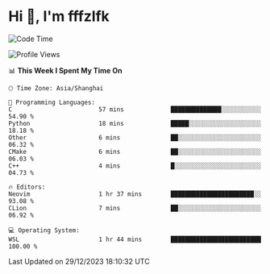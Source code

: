 # Hi 👋, I'm fffzlfk

<!--START_SECTION:waka-->
![Code Time](http://img.shields.io/badge/Code%20Time-634%20hrs%2015%20mins-blue)

![Profile Views](http://img.shields.io/badge/Profile%20Views-6-blue)

📊 **This Week I Spent My Time On** 

```text
🕑︎ Time Zone: Asia/Shanghai

💬 Programming Languages: 
C                        57 mins             ██████████████░░░░░░░░░░░   54.90 % 
Python                   18 mins             █████░░░░░░░░░░░░░░░░░░░░   18.18 % 
Other                    6 mins              ██░░░░░░░░░░░░░░░░░░░░░░░   06.32 % 
CMake                    6 mins              ██░░░░░░░░░░░░░░░░░░░░░░░   06.03 % 
C++                      4 mins              █░░░░░░░░░░░░░░░░░░░░░░░░   04.73 % 

🔥 Editors: 
Neovim                   1 hr 37 mins        ███████████████████████░░   93.08 % 
CLion                    7 mins              ██░░░░░░░░░░░░░░░░░░░░░░░   06.92 % 

💻 Operating System: 
WSL                      1 hr 44 mins        █████████████████████████   100.00 % 
```


 Last Updated on 29/12/2023 18:10:32 UTC
<!--END_SECTION:waka-->
